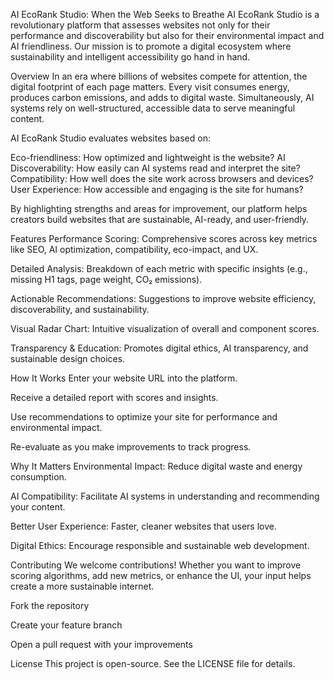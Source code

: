 AI EcoRank Studio: When the Web Seeks to Breathe
AI EcoRank Studio is a revolutionary platform that assesses websites not only for their performance and discoverability but also for their environmental impact and AI friendliness. Our mission is to promote a digital ecosystem where sustainability and intelligent accessibility go hand in hand.

Overview
In an era where billions of websites compete for attention, the digital footprint of each page matters. Every visit consumes energy, produces carbon emissions, and adds to digital waste. Simultaneously, AI systems rely on well-structured, accessible data to serve meaningful content.

AI EcoRank Studio evaluates websites based on:

Eco-friendliness: How optimized and lightweight is the website?
AI Discoverability: How easily can AI systems read and interpret the site?
Compatibility: How well does the site work across browsers and devices?
User Experience: How accessible and engaging is the site for humans?

By highlighting strengths and areas for improvement, our platform helps creators build websites that are sustainable, AI-ready, and user-friendly.

Features
Performance Scoring: Comprehensive scores across key metrics like SEO, AI optimization, compatibility, eco-impact, and UX.

Detailed Analysis: Breakdown of each metric with specific insights (e.g., missing H1 tags, page weight, CO₂ emissions).

Actionable Recommendations: Suggestions to improve website efficiency, discoverability, and sustainability.

Visual Radar Chart: Intuitive visualization of overall and component scores.

Transparency & Education: Promotes digital ethics, AI transparency, and sustainable design choices.

How It Works
Enter your website URL into the platform.

Receive a detailed report with scores and insights.

Use recommendations to optimize your site for performance and environmental impact.

Re-evaluate as you make improvements to track progress.

Why It Matters
Environmental Impact: Reduce digital waste and energy consumption.

AI Compatibility: Facilitate AI systems in understanding and recommending your content.

Better User Experience: Faster, cleaner websites that users love.

Digital Ethics: Encourage responsible and sustainable web development.

Contributing
We welcome contributions! Whether you want to improve scoring algorithms, add new metrics, or enhance the UI, your input helps create a more sustainable internet.

Fork the repository

Create your feature branch

Open a pull request with your improvements

License
This project is open-source. See the LICENSE file for details.
